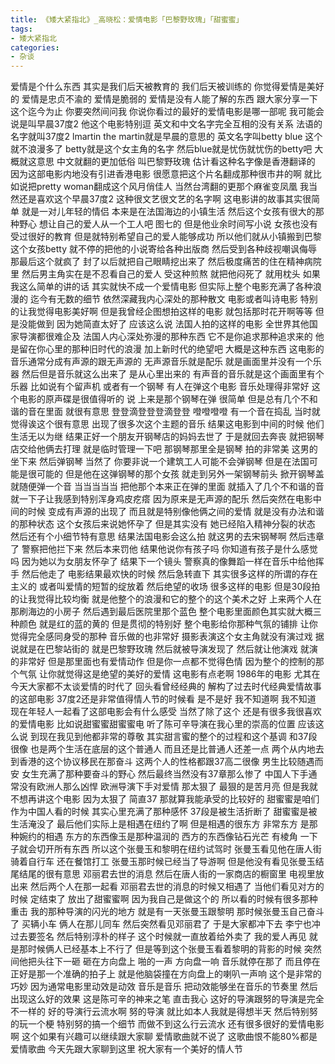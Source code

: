 ```yaml
---
title: 《矮大紧指北》_高晓松：爱情电影「巴黎野玫瑰」「甜蜜蜜」
tags:
- 矮大紧指北
categories:
- 杂谈
---
```


爱情是个什么东西
其实是我们后天被教育的
我们后天被训练的
你觉得爱情是美好的
爱情是忠贞不渝的
爱情是脆弱的
爱情是没有人能了解的东西
跟大家分享一下
这个迄今为止
你要突然间问我
你说你看过的最好的爱情电影是哪一部呢
我可能会说是叫早晨37度2
他这个电影特别逗
英文和中文名字完全互相的没有关系
法语的名字就叫37度2
lmartin
the martin就是早晨的意思的
英文名字叫betty blue
这个就不浪漫多了
betty就是这个女主角的名字
然后blue就是忧伤就忧伤的betty吧
大概就这意思
中文就翻的更加低俗
叫巴黎野玫瑰
估计看这种名字像是香港翻译的
因为这部电影内地没有引进香港电影
很愿意把这个片名翻成那种很市井的啊
就比如说把pretty woman翻成这个风月俏佳人
当然台湾翻的更那个麻雀变凤凰
我当然还是喜欢这个早晨37度2
这种很文艺很文艺的名字啊
这电影讲的故事其实很简单
就是一对儿年轻的情侣
本来是在法国海边的小镇生活
然后这个女孩有很大的那种野心
想让自己的爱人从一个工人吧
图七的
但是他业余时间写小说
女孩也没有受过很好的教育
但是就特别希望自己的爱人能够成功
所以他们就从小镇搬到巴黎
这个女孩betty
就不停的把他的小说寄给各种出版商
然后受到各种歧视嘲讽侮辱
那最后这个就疯了
封了以后就把自己眼睛挖出来了
然后极度痛苦的住在精神病院里
然后男主角实在是不忍看自己的爱人
受这种煎熬
就把他闷死了
就用枕头
如果我这么简单的讲的话
其实就快不成一个爱情电影
但实际上整个电影充满了各种浪漫的
迄今有无数的细节
依然深藏我内心深处的那种散文
电影或者叫诗电影
特别的让我觉得电影美好啊
但是我曾经企图想拍这样的电影
就包括那时花开啊等等
但是没能做到
因为她简直太好了
应该这么说
法国人拍的这样的电影
全世界其他国家导演都很难企及
法国人内心深处弥漫的那种东西
它不是你追求那种追求来的
他是留在你心里的那种旧时代的浪漫
加上新时代的绝望吧
大概是这种东西
这电影的音乐通常分成有声源的跟无声源的
无声源音乐就是配乐
就是画面里并没有一个乐器
然后但是音乐就这么出来了
是从心里出来的
有声音的音乐就是这个画面里有个乐器
比如说有个留声机
或者有一个钢琴
有人在弹这个电影
音乐处理得非常好
这个电影的原声碟是很值得听的
说
上来是那个钢琴在弹
很简单
但是总有几个不和谐的音在里面
就很有意思
登登滴登登登滴登登
噔噔噔噔
有一个音在捣乱
当时就觉得诶这个很有意思
出现了很多次这个主题的音乐
结果这电影到中间的时候
他们生活无以为继
结果正好一个朋友开钢琴店的妈妈去世了
于是就回去奔丧
就把钢琴店交给他俩去打理
就是临时管理一下吧
那钢琴那里全是钢琴
拍的非常美
这男的坐下来
然后弹钢琴
当然了
你要非说一个建筑工人可能不会弹钢琴
但是在法国可能是很可能的
但是他在这弹钢琴的那个女孩
就走到另外一架钢琴前头
掀开钢琴盖就随便弹一个音
当当当当当
把他那个本来正在弹的里面
就插入了几个不和谐的音
就一下子让我感到特别浑身鸡皮疙瘩
因为原来是无声源的配乐
然后突然在电影中间的时候
变成有声源的出现了
而且就是特别像他俩之间的爱情
就是没有办法和谐的那种状态
这个女孩后来说她怀孕了
但是其实没有
她已经陷入精神分裂的状态
然后还有个小细节特有意思
结果法国电影会这么拍
就这男的去宋钢琴啊
然后违章了
警察把他拦下来
然后本来罚他
结果他说你有孩子吗
你知道有孩子是什么感觉吗
因为她以为女朋友怀孕了
结果下一个镜头
警察真的像舞蹈一样在音乐中给他挥手
然后他走了
电影结果最欢快的时候
然后急转直下
其实很多这样的所谓的存在主义的
或者叫爱情的短暂的绽放着
然后绝望的收场
很多这样的电影
但是30段拍的让我觉得比较均衡
就是他整个的浪漫和它的整个的这个美术之好
上来两个人在那刷海边的小房子
然后遇到最后医院里那个蓝色
整个电影里面颜色其实就大概三种颜色
就是红的蓝的黄的
但是贯彻的特别好
整个电影给你那种气氛的铺排
让你觉得完全感同身受的那种
音乐做的也非常好
摄影表演这个女主角就没有演过戏
据说就是在巴黎站街的
就是巴黎野玫瑰
然后就被导演发现了
然后就让他演戏
就演的非常好
但是那里面也有爱情动作
但是你一点都不觉得色情
因为整个的控制的那个气氛
让你就觉得这是绝望的美好的爱情
这电影有点老啊
1986年的电影
尤其在今天大家都不太谈爱情的时代了
回头看曾经经典的
解构了过去时代经典爱情故事的这部电影
37度2还是非常值得情人节的时候看
是不是好
我不知道啊
我不知道
现在年轻人一起看了这部电影会有什么感受
当然了除了这个
还是有很多我很喜欢的爱情电影
比如说甜蜜蜜甜蜜蜜电
听了陈可辛导演在我心里的崇高的位置
应该这么说
到现在我见到他都非常的尊敬
其实甜言蜜的整个的过程和这个基调
和37段很像
也是两个生活在底层的这个普通人
而且还是比普通人还差一点
两个从内地去到香港的这个协议移民在那奋斗
这两个人的性格都跟37高二很像
男生比较随遇而安
女生充满了那种要奋斗的野心
然后最终当然没有37章那么惨了
中国人下手通常没有欧洲人那么凶悍
欧洲导演下手对爱情
那太狠了
最狠的是苦月亮
但是我就不想再讲这个电影
因为太狠了
简直37
那就算我能承受的比较好的
甜蜜蜜是咱们作为中国人看的时候
其实心里充满了那种感怀
37段是被生活折断了
甜蜜蜜是被生活淹没了
最后他们实际上是相遇在纽约了啊
但是相遇的很东方
非常东方
是那种婉约的相遇
东方的东西像玉是那种温润的
西方的东西像钻石光芒
有棱角
一下子就会切开所有东西
所以这个张曼玉和黎明在纽约试驾时
张曼玉看见他在唐人街骑着自行车
还在餐馆打工
张曼玉那时候已经当了导游啊
但是他没有看见张曼玉结尾结尾的很有意思
邓丽君去世的消息
然后在唐人街的一家商店的橱窗里
电视里放出来
然后两个人在那一起看
邓丽君去世的消息的时候又相遇了
当他们看见对方的时候
定结束了
放出了甜蜜蜜啊
因为我自己是做这个的
所以看的时候有很多那种重击
我的那种导演的闪光的地方
就是有一天张曼玉跟黎明
那时候张曼玉自己奋斗了
买辆小车
俩人在那儿同车
然后突然看见邓丽君了
于是大家都冲下去
李宁也冲过去要签名
然后特别淳朴的样子
这个时候就一直放着给外卖了
我的爱人再见
就是那时候俩人已经基本上不行了
但是等到这个张曼玉看着黎明的背影的时候
突然间他把头往下一砸
砸在方向盘上
啪的一声
方向盘一响
音乐就停在那了
而且停在正好是那一个准确的拍子上
就是他脑袋撞在方向盘上的喇叭一声响
这个是非常的巧妙
因为通常电影里动效是动效
音乐是音乐
把动效能够坐在音乐的节奏里
然后出现这么好的效果
这是陈可辛的神来之笔
直击我心
这好的导演跟努的导演是完全不一样的
好的导演行云流水啊
努的导演
就比如本人我就是得想半天
然后特别努的玩一个梗
特别努的搞一个细节
而做不到这么行云流水
还有很多很好的爱情电影啊
这个如果有兴趣可以继续跟大家聊
爱情歌曲就不说了
这歌曲恨不能80%都是爱情歌曲
今天先跟大家聊到这里
祝大家有一个美好的情人节